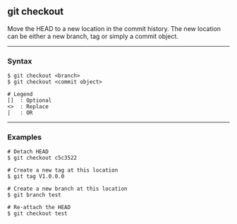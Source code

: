 ## git checkout
Move the HEAD to a new location in the commit history. The new location can 
be either a new branch, tag or simply a commit object. 

-------------------------------------------------------------------------------
### Syntax
```shell
$ git checkout <branch>
$ git checkout <commit object>

# Legend
[]  : Optional
<>  : Replace
|   : OR
```

-------------------------------------------------------------------------------
### Examples
```shell
# Detach HEAD
$ git checkout c5c3522

# Create a new tag at this location
$ git tag V1.0.0.0

# Create a new branch at this location
$ git branch test

# Re-attach the HEAD
$ git checkout test
```